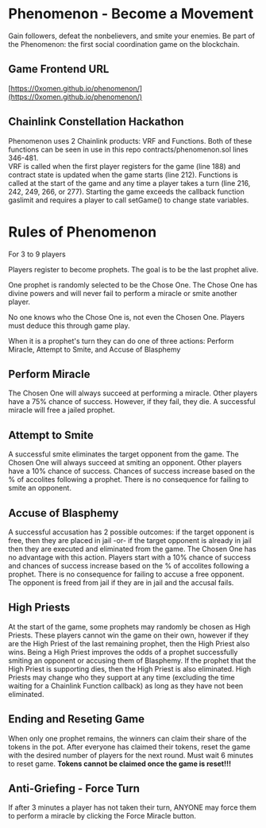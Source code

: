 # Phenomenon - Become a Movement

Gain followers, defeat the nonbelievers, and smite your enemies.  Be part of the Phenomenon: the first social coordination game on the blockchain.

## Game Frontend URL
[https://0xomen.github.io/phenomenon/](https://0xomen.github.io/phenomenon/)

## Chainlink Constellation Hackathon
Phenomenon uses 2 Chainlink products: VRF and Functions.
Both of these functions can be seen in use in this repo contracts/phenomenon.sol lines 346-481.  
VRF is called when the first player registers for the game (line 188) and contract state is updated when the game starts (line 212).
Functions is called at the start of the game and any time a player takes a turn (line 216, 242, 249, 266, or 277). Starting the game exceeds the callback function gaslimit and requires a player to call setGame() to change state variables.


# Rules of Phenomenon

For 3 to 9 players

Players register to become prophets. The goal is to be the last prophet alive.

One prophet is randomly selected to be the Chose One. The Chose One has divine powers and will never fail to perform a miracle or smite another player.

No one knows who the Chose One is, not even the Chosen One. Players must deduce this through game play.

When it is a prophet's turn they can do one of three actions: Perform Miracle, Attempt to Smite, and Accuse of Blasphemy


## Perform Miracle
The Chosen One will always succeed at performing a miracle. Other players have a 75% chance of success. However, if they fail, they die. A successful miracle will free a jailed prophet.


## Attempt to Smite
A successful smite eliminates the target opponent from the game. The Chosen One will always succeed at smiting an opponent. Other players have a 10% chance of success. Chances of success increase based on the % of accolites following a prophet. There is no consequence for failing to smite an opponent.


## Accuse of Blasphemy
A successful accusation has 2 possible outcomes: if the target opponent is free, then they are placed in jail -or- if the target opponent is already in jail then they are executed and eliminated from the game. The Chosen One has no advantage with this action. Players start with a 10% chance of success and chances of success increase based on the % of accolites following a prophet. There is no consequence for failing to accuse a free opponent. The opponent is freed from jail if they are in jail and the accusal fails.



## High Priests
At the start of the game, some prophets may randomly be chosen as High Priests. These players cannot win the game on their own, however if they are the High Priest of the last remaining prophet, then the High Priest also wins. Being a High Priest improves the odds of a prophet successfully smiting an opponent or accusing them of Blasphemy. If the prophet that the High Priest is supporting dies, then the High Priest is also eliminated. High Priests may change who they support at any time (excluding the time waiting for a Chainlink Function callback) as long as they have not been eliminated.


## Ending and Reseting Game
When only one prophet remains, the winners can claim their share of the tokens in the pot. After everyone has claimed their tokens, reset the game with the desired number of players for the next round. Must wait 6 minutes to reset game. **Tokens cannot be claimed once the game is reset!!!**


## Anti-Griefing - Force Turn
If after 3 minutes a player has not taken their turn, ANYONE may force them to perform a miracle by clicking the Force Miracle button.
